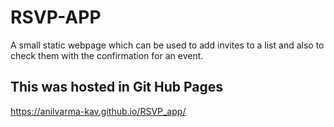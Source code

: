 # RSVP-APP
 A small static webpage which can be used to add invites to a list and also to check them with the confirmation for an event. 

## This was hosted in Git Hub Pages
https://anilvarma-kav.github.io/RSVP_app/
